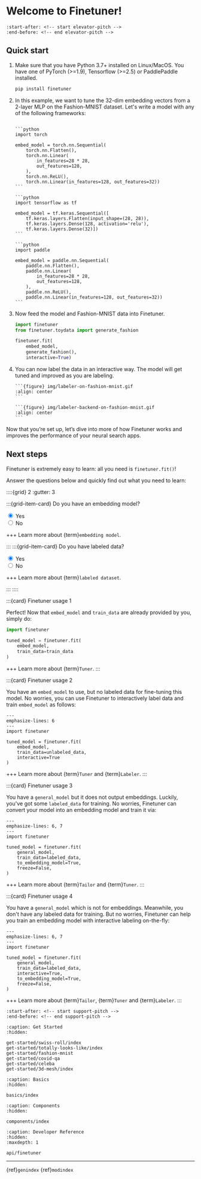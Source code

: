 # Welcome to Finetuner!

```{include} ../README.md
:start-after: <!-- start elevator-pitch -->
:end-before: <!-- end elevator-pitch -->
```

## Quick start

1. Make sure that you have Python 3.7+ installed on Linux/MacOS. You have one of PyTorch (>=1.9), Tensorflow (>=2.5) or PaddlePaddle installed.
   ```bash
   pip install finetuner
   ```
2. In this example, we want to tune the 32-dim embedding vectors from a 2-layer MLP on the Fashion-MNIST dataset. Let's write a model with any of the following frameworks:
   ````{tab} PyTorch
   
   ```python
   import torch
   
   embed_model = torch.nn.Sequential(
       torch.nn.Flatten(),
       torch.nn.Linear(
           in_features=28 * 28,
           out_features=128,
       ),
       torch.nn.ReLU(),
       torch.nn.Linear(in_features=128, out_features=32))
   ```
   
   ````
   ````{tab} Keras
   ```python
   import tensorflow as tf
   
   embed_model = tf.keras.Sequential([
       tf.keras.layers.Flatten(input_shape=(28, 28)),
       tf.keras.layers.Dense(128, activation='relu'),
       tf.keras.layers.Dense(32)])
   ```
   ````
   ````{tab} Paddle
   ```python
   import paddle
   
   embed_model = paddle.nn.Sequential(
       paddle.nn.Flatten(),
       paddle.nn.Linear(
           in_features=28 * 28,
           out_features=128,
       ),
       paddle.nn.ReLU(),
       paddle.nn.Linear(in_features=128, out_features=32))
   ```
   ````
3. Now feed the model and Fashion-MNIST data into Finetuner.
   ```python
   import finetuner
   from finetuner.toydata import generate_fashion
   
   finetuner.fit(
       embed_model,
       generate_fashion(), 
       interactive=True)
   ```

4. You can now label the data in an interactive way. The model will get tuned and improved as you are labeling.
   
   ````{tab} Frontend
   ```{figure} img/labeler-on-fashion-mnist.gif
   :align: center
   ```
   ````
   
   ````{tab} Backend
   ```{figure} img/labeler-backend-on-fashion-mnist.gif
   :align: center
   ```
   ````

Now that you’re set up, let’s dive into more of how Finetuner works and improves the performance of your neural search apps.


## Next steps

<!-- start fit-method -->
Finetuner is extremely easy to learn: all you need is `finetuner.fit()`!

Answer the questions below and quickly find out what you need to learn:

::::{grid} 2
:gutter: 3

:::{grid-item-card} Do you have an embedding model?

<div>
  <input type="radio" id="embed_model_yes" name="embed_model" value="0"
         checked>
  <label for="embed_model_yes">Yes</label>
</div>

<div>
  <input type="radio" id="embed_model_no" name="embed_model" value="1">
  <label for="embed_model_no">No</label>
</div>

+++
Learn more about {term}`embedding model`.

:::
:::{grid-item-card} Do you have labeled data?

<div>
  <input type="radio" id="labeled_yes" name="labeled" value="0"
         checked>
  <label for="labeled_yes">Yes</label>
</div>

<div>
  <input type="radio" id="labeled_no" name="labeled" value="1">
  <label for="labeled_no">No</label>
</div>

+++
Learn more about {term}`labeled dataset`.


:::
::::

<div class="usage-card" id="usage-00" style="display: block">

:::{card} Finetuner usage 1

Perfect! Now that `embed_model` and `train_data` are already provided by you, simply do:

```python
import finetuner

tuned_model = finetuner.fit(
    embed_model,
    train_data=train_data
)
```

+++
Learn more about {term}`Tuner`.
:::

</div>
<div class="usage-card" id="usage-01">

:::{card} Finetuner usage 2

You have an `embed_model` to use, but no labeled data for fine-tuning this model. No worries, you can use Finetuner to interactively label data and train `embed_model` as follows:

```{code-block} python
---
emphasize-lines: 6
---
import finetuner

tuned_model = finetuner.fit(
    embed_model,
    train_data=unlabeled_data,
    interactive=True
)
```

+++
Learn more about {term}`Tuner` and {term}`Labeler`.
:::

</div>
<div class="usage-card" id="usage-10">

:::{card} Finetuner usage 3

You have a `general_model` but it does not output embeddings. Luckily, you've got some `labeled_data` for training. No worries, Finetuner can convert your model into an embedding model and train it via: 

```{code-block} python
---
emphasize-lines: 6, 7
---
import finetuner

tuned_model = finetuner.fit(
    general_model,
    train_data=labeled_data,
    to_embedding_model=True,
    freeze=False,
)
```

+++
Learn more about {term}`Tailor` and {term}`Tuner`.
:::

</div>
<div class="usage-card" id="usage-11">

:::{card} Finetuner usage 4

You have a `general_model` which is not for embeddings. Meanwhile, you don't have any labeled data for training. But no worries, Finetuner can help you train an embedding model with interactive labeling on-the-fly: 

```{code-block} python
---
emphasize-lines: 6, 7
---
import finetuner

tuned_model = finetuner.fit(
    general_model,
    train_data=labeled_data,
    interactive=True,
    to_embedding_model=True,
    freeze=False,
)
```

+++
Learn more about {term}`Tailor`, {term}`Tuner` and {term}`Labeler`.
:::

</div>

<script>
    function init() {
        document.getElementById('embed_model_yes').click();
        document.getElementById('labeled_yes').click()
    }
    window.onload = init;
    function myfunction(event) {
        const answer = document.querySelector('input[name="embed_model"]:checked').value +document.querySelector('input[name="labeled"]:checked').value;
         document.querySelectorAll(".usage-card").forEach((input) => {
                 input.style.display= 'None'
             });
        document.getElementById("usage-"+answer).style.display = 'block'
    }
    document.querySelectorAll("input[name='embed_model']").forEach((input) => {
        input.addEventListener('change', myfunction);
    });
    document.querySelectorAll("input[name='labeled']").forEach((input) => {
        input.addEventListener('change', myfunction);
    });
</script>

<!-- end fit-method -->

```{include} ../README.md
:start-after: <!-- start support-pitch -->
:end-before: <!-- end support-pitch -->
```

```{toctree}
:caption: Get Started
:hidden:

get-started/swiss-roll/index
get-started/totally-looks-like/index
get-started/fashion-mnist
get-started/covid-qa
get-started/celeba
get-started/3d-mesh/index
```


```{toctree}
:caption: Basics
:hidden:

basics/index
```

```{toctree}
:caption: Components
:hidden:

components/index
```

```{toctree}
:caption: Developer Reference
:hidden:
:maxdepth: 1

api/finetuner
```

---
{ref}`genindex` {ref}`modindex`

